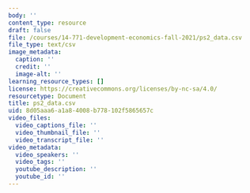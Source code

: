 ```yaml
---
body: ''
content_type: resource
draft: false
file: /courses/14-771-development-economics-fall-2021/ps2_data.csv
file_type: text/csv
image_metadata:
  caption: ''
  credit: ''
  image-alt: ''
learning_resource_types: []
license: https://creativecommons.org/licenses/by-nc-sa/4.0/
resourcetype: Document
title: ps2_data.csv
uid: 8d05aaa6-a1a8-4008-b778-102f5865657c
video_files:
  video_captions_file: ''
  video_thumbnail_file: ''
  video_transcript_file: ''
video_metadata:
  video_speakers: ''
  video_tags: ''
  youtube_description: ''
  youtube_id: ''
---
```


